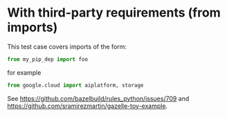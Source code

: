 # With third-party requirements (from imports)

This test case covers imports of the form:

```python
from my_pip_dep import foo
```

for example

```python
from google.cloud import aiplatform, storage
```

See https://github.com/bazelbuild/rules_python/issues/709 and https://github.com/sramirezmartin/gazelle-toy-example.
